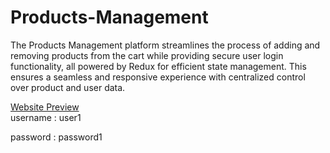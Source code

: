 <h1>Products-Management</h1>
The Products Management platform streamlines the process of adding and removing products from the cart while providing secure user login functionality, all powered by Redux for efficient state management. This ensures a seamless and responsive experience with centralized control over product and user data.

[Website Preview](https://productsmanagement1.netlify.app)
</br>
username : user1

password : password1
